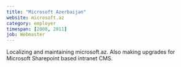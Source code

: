 ```yaml
---
title: "Microsoft Azerbaijan"
website: microsoft.az
category: employer
timespan: [2008, 2011]
job: Webmaster
---
```


Localizing and maintaining microsoft.az. Also making upgrades for Microsoft Sharepoint based intranet CMS.
